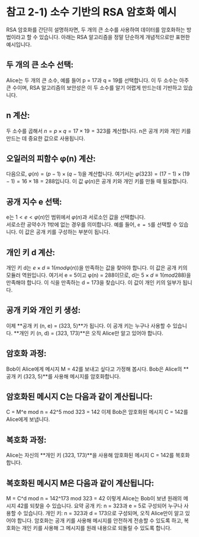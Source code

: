 # 참고 2-1) 소수 기반의 RSA 암호화 예시 

RSA 암호화를 간단히 설명하자면, 두 개의 큰 소수를 사용하여 데이터를 암호화하는 방법이라고 할 수 있습니다. 아래는 RSA 알고리즘을 정말 단순하게 개념적으로만 표현한 예시입니다.

## 두 개의 큰 소수 선택:

Alice는 두 개의 큰 소수, 예를 들어 p = 17과 q = 19를 선택합니다.
이 두 소수는 아주 큰 수이며, RSA 알고리즘의 보안성은 이 두 소수를 알기 어렵게 만드는데 기반하고 있습니다.

## n 계산:

두 소수를 곱해서 $n = p × q = 17 × 19 = 323$를 계산합니다.
n은 공개 키와 개인 키를 만드는 데 중요한 값으로 사용됩니다.

## 오일러의 피함수 φ(n) 계산:

다음으로, $φ(n) = (p - 1) × (q - 1)$을 계산합니다.
여기서는 $φ(323) = (17 - 1) × (19 - 1) = 16 × 18 = 288$입니다.
이 값 $φ(n)$은 공개 키와 개인 키를 만들 때 필요합니다.

## 공개 지수 e 선택:

e는 $1 < e < φ(n)$인 범위에서 $φ(n)$과 서로소인 값을 선택합니다.  
서로소란 공약수가 1밖에 없는 경우를 의미합니다.
예를 들어, `e = 5`를 선택할 수 있습니다. 이 값은 공개 키를 구성하는 부분이 됩니다.

## 개인 키 d 계산:

개인 키 d는 $e × d ≡ 1 (mod φ(n))$을 만족하는 값을 찾아야 합니다. 이 값은 공개 키의 모듈러 역원입니다.
여기서 e = 5이고 φ(n) = 288이므로, d는 $5 × d ≡ 1 (mod 288)$을 만족해야 합니다.
이 식을 만족하는 d = 173을 찾습니다. 이 값이 개인 키의 일부가 됩니다.

## 공개 키와 개인 키 생성:

이제 **공개 키 (n, e) = (323, 5)**가 됩니다. 이 공개 키는 누구나 사용할 수 있습니다.
**개인 키 (n, d) = (323, 173)**은 오직 Alice만 알고 있어야 합니다.

## 암호화 과정:

Bob이 Alice에게 메시지 M = 42를 보내고 싶다고 가정해 봅시다.
Bob은 Alice의 **공개 키 (323, 5)**를 사용해 메시지를 암호화합니다.

## 암호화된 메시지 C는 다음과 같이 계산됩니다:

C = M^e mod n = 42^5 mod 323 = 142
이제 Bob은 암호화된 메시지 C = 142를 Alice에게 보냅니다.

## 복호화 과정:

Alice는 자신의 **개인 키 (323, 173)**을 사용해 암호화된 메시지 C = 142를 복호화합니다.

## 복호화된 메시지 M은 다음과 같이 계산됩니다:

M = C^d mod n = 142^173 mod 323 = 42
이렇게 Alice는 Bob이 보낸 원래의 메시지 42를 되찾을 수 있습니다.
요약
공개 키: n = 323과 e = 5로 구성되어 누구나 사용할 수 있습니다.
개인 키: n = 323과 d = 173으로 구성되며, 오직 Alice만이 알고 있어야 합니다.
암호화는 공개 키를 사용해 메시지를 안전하게 전송할 수 있도록 하고, 복호화는 개인 키를 사용해 그 메시지를 원래 내용으로 되돌릴 수 있도록 합니다.